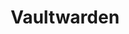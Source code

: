 ---
draft: false
title: Vaultwarden
content:
  id: vaultwarden
  name: Vaultwarden
  logo: /images/applications/password-manager/vaultwarden/logo.png
  website: https://github.com/dani-garcia/vaultwarden
  iframe_website: /website-iframe/applications/password-manager/vaultwarden
  dashboardImage: /images/applications/password-manager/vaultwarden/screenshot-1.jpg
  short_description: Vaultwarden is an open-source password management application that can be self-hosted and run on your infrastructure.
  description: "Vaultwarden is an unofficial Bitwarden server implementation written in Rust. It's compatible with the official Bitwarden clients, and is ideal for self-hosted deployments where running the official resource-heavy service is undesirable. Development of features that are mainly useful to larger organizations (e.g. single sign-on, directory syncing, etc) is not a priority."
  features:
    - title: Secure passwords from any location or device
      description: Vaultwarden gives you power to create and manage unique passwords, so you can strengthen privacy and boost productivity online from any device or location.
    - title: Enterprise-grade security and compliance
      description: You can protect your online data using a password manager you can trust. Vaultwarden conducts regular third-party security audits and is compliant with Privacy Shield, HIPAA, GDPR, CCPA, and SOC 2 security standards.
    - title: End-to-end encryption
      description: Your private information is protected with end-to-end encryption before it leaves your device.
    - title: Open-source transparency
      description: Bitwarden source code, features and infrastructure security are vetted and improved by the global community.
  screenshots:
    - /images/applications/password-manager/vaultwarden/screenshot-1.jpg
    - /images/applications/password-manager/vaultwarden/screenshot-2.jpg
---
